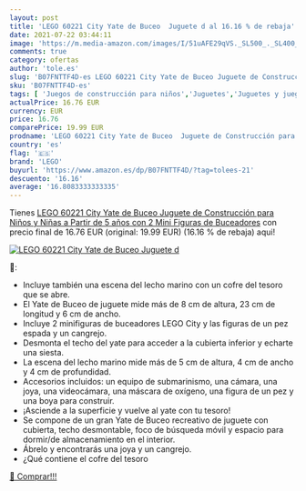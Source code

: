 ```yaml
---
layout: post
title: 'LEGO 60221 City Yate de Buceo  Juguete d al 16.16 % de rebaja'
date: 2021-07-22 03:44:11
image: 'https://m.media-amazon.com/images/I/51uAFE29qVS._SL500_._SL400_.jpg'
comments: true
category: ofertas
author: 'tole.es'
slug: 'B07FNTTF4D-es LEGO 60221 City Yate de Buceo Juguete de Construcción para...'
sku: 'B07FNTTF4D-es'
tags: [ 'Juegos de construcción para niños','Juguetes','Juguetes y juegos','Sets de construcción','lego', ]
actualPrice: 16.76 EUR
currency: EUR
price: 16.76
comparePrice: 19.99 EUR
prodname: 'LEGO 60221 City Yate de Buceo  Juguete de Construcción para Niños y Niñas a Partir de 5 años con 2 Mini Figuras de Buceadores'
country: 'es'
flag: '🇪🇸'
brand: 'LEGO'
buyurl: 'https://www.amazon.es/dp/B07FNTTF4D/?tag=tolees-21'
descuento: '16.16'
average: '16.8083333333335'
---
```


Tienes [LEGO 60221 City Yate de Buceo  Juguete de Construcción para Niños y Niñas a Partir de 5 años con 2 Mini Figuras de Buceadores](https://www.amazon.es/dp/B07FNTTF4D/?tag=tolees-21) con precio final de  16.76 EUR (original: 19.99 EUR) (16.16 %  de rebaja) aqui!

[![LEGO 60221 City Yate de Buceo  Juguete d](https://m.media-amazon.com/images/I/51uAFE29qVS._SL500_._SL400_.jpg)](https://www.amazon.es/dp/B07FNTTF4D/?tag=tolees-21)

🔎:

- Incluye también una escena del lecho marino con un cofre del tesoro que se abre.
- El Yate de Buceo de juguete mide más de 8 cm de altura, 23 cm de longitud y 6 cm de ancho.
- Incluye 2 minifiguras de buceadores LEGO City y las figuras de un pez espada y un cangrejo.
- Desmonta el techo del yate para acceder a la cubierta inferior y echarte una siesta.
- La escena del lecho marino mide más de 5 cm de altura, 4 cm de ancho y 4 cm de profundidad.
- Accesorios incluidos: un equipo de submarinismo, una cámara, una joya, una videocámara, una máscara de oxígeno, una figura de un pez y una boya para construir.
- ¡Asciende a la superficie y vuelve al yate con tu tesoro!
- Se compone de un gran Yate de Buceo recreativo de juguete con cubierta, techo desmontable, foco de búsqueda móvil y espacio para dormir/de almacenamiento en el interior.
- Ábrelo y encontrarás una joya y un cangrejo.
- ¿Qué contiene el cofre del tesoro

[🛒 Comprar!!!](https://www.amazon.es/dp/B07FNTTF4D/?tag=tolees-21)
